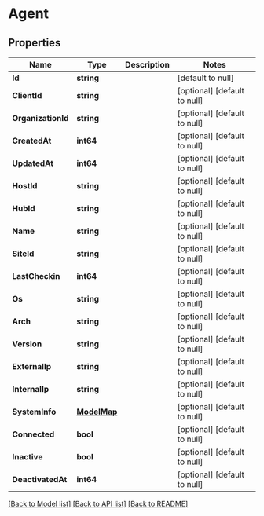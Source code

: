 # Agent

## Properties
Name | Type | Description | Notes
------------ | ------------- | ------------- | -------------
**Id** | **string** |  | [default to null]
**ClientId** | **string** |  | [optional] [default to null]
**OrganizationId** | **string** |  | [optional] [default to null]
**CreatedAt** | **int64** |  | [optional] [default to null]
**UpdatedAt** | **int64** |  | [optional] [default to null]
**HostId** | **string** |  | [optional] [default to null]
**HubId** | **string** |  | [optional] [default to null]
**Name** | **string** |  | [optional] [default to null]
**SiteId** | **string** |  | [optional] [default to null]
**LastCheckin** | **int64** |  | [optional] [default to null]
**Os** | **string** |  | [optional] [default to null]
**Arch** | **string** |  | [optional] [default to null]
**Version** | **string** |  | [optional] [default to null]
**ExternalIp** | **string** |  | [optional] [default to null]
**InternalIp** | **string** |  | [optional] [default to null]
**SystemInfo** | [**ModelMap**](interface{}.md) |  | [optional] [default to null]
**Connected** | **bool** |  | [optional] [default to null]
**Inactive** | **bool** |  | [optional] [default to null]
**DeactivatedAt** | **int64** |  | [optional] [default to null]

[[Back to Model list]](../README.md#documentation-for-models) [[Back to API list]](../README.md#documentation-for-api-endpoints) [[Back to README]](../README.md)

